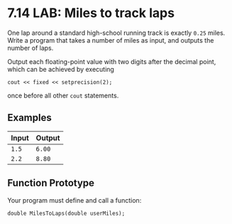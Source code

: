 # 7.14 LAB: Miles to track laps
One lap around a standard high-school running track is exactly `0.25` miles.
Write a program that takes a number of miles as input,
and outputs the number of laps.

Output each floating-point value with two digits after the decimal point,
which can be achieved by executing
```
cout << fixed << setprecision(2);
```
once before all other `cout` statements.

## Examples
Input | Output
--- | ---
`1.5` | `6.00`
`2.2` | `8.80`

## Function Prototype
Your program must define and call a function:
```
double MilesToLaps(double userMiles);
```